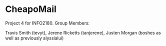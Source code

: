CheapoMail
==========
Project 4 for INFO2180.
Group Members:

Travis Smith (tevyt),
Jerene Ricketts (tanjerene),
Justen Morgan (boshes as well as previously alyssialui)
